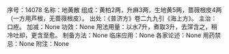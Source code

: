 序号：14078
名称：地黄散
组成：黄柏2两，升麻3两，生地黄5两，蔷薇根皮4两（一方用芦根，无蔷薇根皮）。
出处：《普济方》卷二九九引《海上方》。
主治：口疮。
加减：None
功效：None
用法用量：以水7升，煮取3升，去滓含之，稍冷吐却，更含至愈。
制备方法：None
临床应用：None
各家论述：None
用药禁忌：None
附注：None
